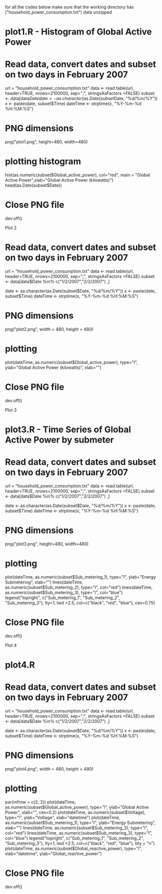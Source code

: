 for all the codes below make sure that the working directory has ("household_power_consumption.txt") data unzipped

# plot1.R - Histogram of Global Active Power


# Read data, convert dates and subset on two days in February 2007
url = "household_power_consumption.txt"
data <- read.table(url, header=TRUE, nrows=2100000, sep=";", stringsAsFactors =FALSE)
subset <- data[data$Date %in% c("1/2/2007","2/2/2007") ,]
date <- as.character(as.Date(subset$Date, "%d/%m/%Y"))
x <- paste(date, subset$Time)
dateTime <- strptime(x, "%Y-%m-%d %H:%M:%S")
# PNG dimensions

png("plot1.png", height=480, width=480)
# plotting histogram

hist(as.numeric(subset$Global_active_power), col="red",
main = "Global Active Power",xlab="Global Active Power (kilowatts)")
head(as.Date(subset$Date))
# Close PNG file
dev.off()


Plot 2


# Read data, convert dates and subset on two days in February 2007
url = "household_power_consumption.txt"
data <- read.table(url, header=TRUE, nrows=2100000, sep=";", stringsAsFactors =FALSE)
subset <- data[data$Date %in% c("1/2/2007","2/2/2007") ,]

date <- as.character(as.Date(subset$Date, "%d/%m/%Y"))
x <- paste(date, subset$Time)
dateTime <- strptime(x, "%Y-%m-%d %H:%M:%S")
# PNG dimensions
png("plot2.png", width = 480, height = 480)
# plotting 
plot(dateTime, as.numeric(subset$Global_active_power), type="l",
     ylab="Global Active Power (kilowatts)", xlab="")
# Close PNG file

dev.off()
 

Plot 3


# plot3.R - Time Series of Global Active Power by submeter

# Read data, convert dates and subset on two days in February 2007
url = "household_power_consumption.txt"
data <- read.table(url, header=TRUE, nrows=2100000, sep=";", stringsAsFactors =FALSE)
subset <- data[data$Date %in% c("1/2/2007","2/2/2007") ,]

date <- as.character(as.Date(subset$Date, "%d/%m/%Y"))
x <- paste(date, subset$Time)
dateTime <- strptime(x, "%Y-%m-%d %H:%M:%S")
# PNG dimensions
png("plot3.png", height=480, width=480)
# plotting 
plot(dateTime, as.numeric(subset$Sub_metering_1), type="l",
ylab="Energy Submetering", xlab="")
lines(dateTime, as.numeric(subset$Sub_metering_2), type="l", col="red")
lines(dateTime, as.numeric(subset$Sub_metering_3), type="l", col="blue")
legend("topright", c("Sub_metering_1", "Sub_metering_2", "Sub_metering_3"), lty=1, lwd =2.5,
col=c("black", "red", "blue"), cex=0.75)
# Close PNG file
dev.off()

 
Plot 4

# plot4.R 
# Read data, convert dates and subset on two days in February 2007
url = "household_power_consumption.txt"
data <- read.table(url, header=TRUE, nrows=2100000, sep=";", stringsAsFactors =FALSE)
subset <- data[data$Date %in% c("1/2/2007","2/2/2007") ,]

date <- as.character(as.Date(subset$Date, "%d/%m/%Y"))
x <- paste(date, subset$Time)
dateTime <- strptime(x, "%Y-%m-%d %H:%M:%S")
# PNG dimensions
png("plot4.png", width = 480, height = 480)
# plotting 
par(mfrow = c(2, 2)) 
plot(dateTime, as.numeric(subset$Global_active_power), type="l",
     ylab="Global Active Power", xlab="", cex=0.2)
plot(dateTime, as.numeric(subset$Voltage), type="l",
     ylab="Voltage", xlab="datetime")
plot(dateTime, as.numeric(subset$Sub_metering_1), type="l",
     ylab="Energy Submetering", xlab="")
lines(dateTime, as.numeric(subset$Sub_metering_2), type="l", col="red")
lines(dateTime, as.numeric(subset$Sub_metering_3), type="l", col="blue")
legend("topright", c("Sub_metering_1", "Sub_metering_2", "Sub_metering_3"), lty=1, lwd =2.5,
       col=c("black", "red", "blue"), bty = "n")
plot(dateTime, as.numeric(subset$Global_reactive_power), type="l", xlab="datetime",
     ylab="Global_reactive_power")
# Close PNG file
dev.off()
